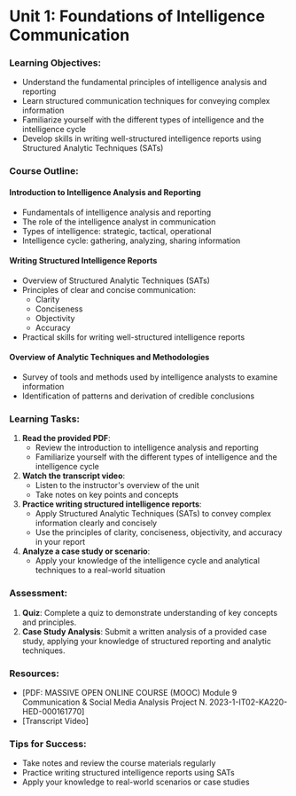 **Unit 1: Foundations of Intelligence Communication**
=============================

### Learning Objectives:

* Understand the fundamental principles of intelligence analysis and reporting
* Learn structured communication techniques for conveying complex information
* Familiarize yourself with the different types of intelligence and the intelligence cycle
* Develop skills in writing well-structured intelligence reports using Structured Analytic Techniques (SATs)

### Course Outline:

#### Introduction to Intelligence Analysis and Reporting

* Fundamentals of intelligence analysis and reporting
* The role of the intelligence analyst in communication
* Types of intelligence: strategic, tactical, operational
* Intelligence cycle: gathering, analyzing, sharing information

#### Writing Structured Intelligence Reports

* Overview of Structured Analytic Techniques (SATs)
* Principles of clear and concise communication:
	+ Clarity
	+ Conciseness
	+ Objectivity
	+ Accuracy
* Practical skills for writing well-structured intelligence reports

#### Overview of Analytic Techniques and Methodologies

* Survey of tools and methods used by intelligence analysts to examine information
* Identification of patterns and derivation of credible conclusions

### Learning Tasks:

1. **Read the provided PDF**:
	* Review the introduction to intelligence analysis and reporting
	* Familiarize yourself with the different types of intelligence and the intelligence cycle
2. **Watch the transcript video**:
	* Listen to the instructor's overview of the unit
	* Take notes on key points and concepts
3. **Practice writing structured intelligence reports**:
	* Apply Structured Analytic Techniques (SATs) to convey complex information clearly and concisely
	* Use the principles of clarity, conciseness, objectivity, and accuracy in your report
4. **Analyze a case study or scenario**:
	* Apply your knowledge of the intelligence cycle and analytical techniques to a real-world situation

### Assessment:

1. **Quiz**: Complete a quiz to demonstrate understanding of key concepts and principles.
2. **Case Study Analysis**: Submit a written analysis of a provided case study, applying your knowledge of structured reporting and analytic techniques.

### Resources:

* [PDF: MASSIVE OPEN ONLINE COURSE (MOOC) Module 9 Communication & Social Media Analysis Project N. 2023-1-IT02-KA220-HED-000161770]
* [Transcript Video]

### Tips for Success:

* Take notes and review the course materials regularly
* Practice writing structured intelligence reports using SATs
* Apply your knowledge to real-world scenarios or case studies